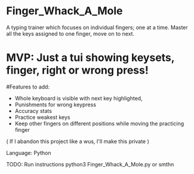 # Finger_Whack_A_Mole
A typing trainer which focuses on individual fingers; one at a time. Master all the keys assigned to one finger, move on to next.
# MVP: Just a tui showing keysets, finger, right or wrong press!
#Features to add:
- Whole keyboard is visible with next key highlighted,
- Punishments for wrong keypress
- Accuracy stats
- Practice weakest keys
- Keep other fingers on different positions while moving the practicing finger

( If I abandon this project like a wus, I'll make this private )

Language: Python

TODO: Run instructions python3 Finger_Whack_A_Mole.py or smthn
